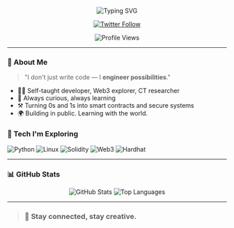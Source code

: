 <!-- Animated Typing Title -->
<p align="center">
  <img src="https://readme-typing-svg.demolab.com?font=Fira+Code&weight=700&size=20&pause=1000&color=FFD700&center=true&vCenter=true&width=500&lines=Welcome+To+My+GitHub;I+Code+Unique" alt="Typing SVG" />
</p>

<p align="center">
  <a href="https://x.com/Met_aBooy">
    <img src="https://img.shields.io/twitter/follow/Meta_Booy?style=social" alt="Twitter Follow">
  </a>
</p>


<p align="center">
  <img src="https://komarev.com/ghpvc/?username=metabooy&color=brightgreen" alt="Profile Views">
</p>

---

### 👋 About Me

> "I don't just write code — I **engineer possibilities**."

- 👨‍💻 Self-taught developer, Web3 explorer, CT researcher  
- 🧠 Always curious, always learning  
- ⚒️ Turning 0s and 1s into smart contracts and secure systems  
- 🌍 Building in public. Learning with the world.

### 🚀 Tech I'm Exploring

![Python](https://img.shields.io/badge/-Python-black?style=flat-square&logo=python)
![Linux](https://img.shields.io/badge/-Linux-black?style=flat-square&logo=linux)
![Solidity](https://img.shields.io/badge/-Solidity-black?style=flat-square&logo=solidity)
![Web3](https://img.shields.io/badge/-Web3-black?style=flat-square&logo=web3dotjs)
![Hardhat](https://img.shields.io/badge/-Hardhat-black?style=flat-square&logo=ethereum)


---

### 📊 GitHub Stats

<p align="center">
  <img src="https://github-readme-stats.vercel.app/api?username=metabooy&show_icons=true&theme=radical&hide_title=false" alt="GitHub Stats" />
  <img src="https://github-readme-stats.vercel.app/api/top-langs/?username=metabooy&layout=compact&theme=radical" alt="Top Languages" />
</p>


---

>### 📌 Stay connected, stay creative.
